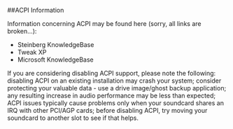 ##ACPI Information

Information concerning ACPI may be found here (sorry, all links are broken...):
- Steinberg KnowledgeBase
- Tweak XP
- Microsoft KnowledgeBase

If you are considering disabling ACPI support, please note the following:
disabling ACPI on an existing installation may crash your system;
consider protecting your valuable data - use a drive image/ghost backup application;
any resulting increase in audio performance may be less than expected;
ACPI issues typically cause problems only when your soundcard shares an IRQ with other PCI/AGP cards;
before disabling ACPI, try moving your soundcard to another slot to see if that helps.

